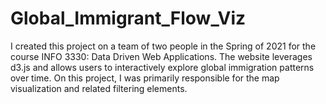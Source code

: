 # Global_Immigrant_Flow_Viz

I created this project on a team of two people in the Spring of 2021 for the course INFO 3330: Data Driven Web Applications. The website leverages d3.js and allows users to interactively explore global immigration patterns over time.
On this project, I was primarily responsible for the map visualization and related filtering elements.
